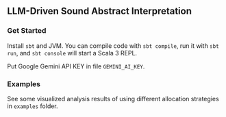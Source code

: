 ## LLM-Driven Sound Abstract Interpretation

### Get Started

Install `sbt` and JVM. You can compile code with `sbt compile`, run it with `sbt run`, and `sbt console` will start a Scala 3 REPL.

Put Google Gemini API KEY in file `GEMINI_AI_KEY`.

### Examples

See some visualized analysis results of using different allocation strategies in `examples` folder.
